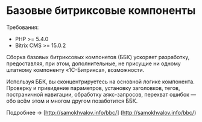 # Базовые битриксовые компоненты

Требования:

* PHP >= 5.4.0
* Bitrix CMS >= 15.0.2

Сборка базовых битриксовых компонетов (ББК) ускоряет разработку, предоставляя, при этом, дополнительные, не присущие ни одному штатному компоненту «1С-Битрикса», возможности.

Используя ББК, вы сконцентрируетесь на основной логике компонента. Проверку и привидение параметров, установку заголовков, тегов, постраничной навигации, обработку аякс-запросов, перехват ошибок — обо всём этом и многом другом позаботится ББК.

Подробнее → [http://samokhvalov.info/bbc/] (http://samokhvalov.info/bbc/)